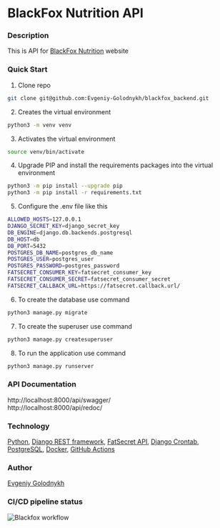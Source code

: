 # BlackFox Nutrition API

### Description
This is API for [BlackFox Nutrition](http://www.blackfoxnutrition.ru) website

### Quick Start
1. Clone repo
```bash
git clone git@github.com:Evgeniy-Golodnykh/blackfox_backend.git
```
2. Creates the virtual environment
```bash
python3 -m venv venv
```
3. Activates the virtual environment
```bash
source venv/bin/activate
```
4. Upgrade PIP and install the requirements packages into the virtual environment
```bash
python3 -m pip install --upgrade pip
python3 -m pip install -r requirements.txt
```
5. Configure the .env file like this
```bash
ALLOWED_HOSTS=127.0.0.1
DJANGO_SECRET_KEY=django_secret_key
DB_ENGINE=django.db.backends.postgresql
DB_HOST=db
DB_PORT=5432
POSTGRES_DB_NAME=postgres_db_name
POSTGRES_USER=postgres_user
POSTGRES_PASSWORD=postgres_password
FATSECRET_CONSUMER_KEY=fatsecret_consumer_key
FATSECRET_CONSUMER_SECRET=fatsecret_consumer_secret
FATSECRET_CALLBACK_URL=https://fatsecret.callback.url/
```
6. To create the database use command
```bash
python3 manage.py migrate
```
7. To create the superuser use command
```bash
python3 manage.py createsuperuser
```
8. To run the application use command
```bash
python3 manage.py runserver
```

### API Documentation
http://localhost:8000/api/swagger/  
http://localhost:8000/api/redoc/

### Technology
[Python](https://www.python.org), [Django REST framework](https://www.django-rest-framework.org), [FatSecret API](https://platform.fatsecret.com/), [Django Crontab](https://pypi.org/project/django-crontab/), [PostgreSQL](https://www.postgresql.org/), [Docker](https://www.docker.com/), [GitHub Actions](https://github.com/features/actions)

### Author
[Evgeniy Golodnykh](https://github.com/Evgeniy-Golodnykh)  

### CI/CD pipeline status
![Blackfox workflow](https://github.com/Evgeniy-Golodnykh/blackfox_backend/actions/workflows/blackfox_workflow.yml/badge.svg)

